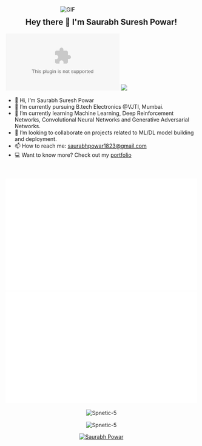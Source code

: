 
<img align="right" alt="GIF" src="https://github.com/Spnetic-5/Spnetic-5/blob/main/gif.gif" width="360"/>

<!--https://i.imgur.com/9GNZGLH.gif-->
  
<h2 align="center">Hey there 👋 I'm Saurabh Suresh Powar!</h2>

[![Twitter](https://img.shields.io/twitter/url/https/twitter.com)](https://twitter.com/Saurabh67110062) ![](https://visitor-badge.glitch.me/badge?page_id=Spnetic-5.profileviews-badge)

<!--
**Spnetic-5/Spnetic-5** is a ✨ _special_ ✨ repository because its `README.md` (this file) appears on your GitHub profile. -->
- 👋 Hi, I’m Saurabh Suresh Powar
- 🔭 I’m currently pursuing B.tech Electronics @VJTI, Mumbai.
- 🌱 I’m currently learning Machine Learning, Deep Reinforcement Networks, Convolutional Neural Networks and Generative Adversarial Networks.
- 👯 I’m looking to collaborate on projects related to ML/DL model building and deployment.
- 📫 How to reach me: saurabhpowar1823@gmail.com
- 💻 Want to know more? Check out my [portfolio](http://spnetic-5.github.io/)<br><br><br>

<a href="https://github.com/jstrieb/github-stats" align="center">

![](https://github.com/Spnetic-5/stats/blob/master/generated/overview.svg)
![](https://github.com/Spnetic-5/stats/blob/master/generated/languages.svg)

</a>
<p align="center">
  <img src="https://github-readme-stats.vercel.app/api?username=Spnetic-5&count_private=true&hide=stars&show_icons=true&theme=cobalt&include_all_commits=true" alt="Spnetic-5" />   
  <p align="center"><img align="center" src="https://github-readme-streak-stats.herokuapp.com/?user=Spnetic-5&theme=cobalt" alt="Spnetic-5" /></p>
</p>
<p align="center"> <a href="https://github.com/ryo-ma/github-profile-trophy"><img src="https://github-profile-trophy.vercel.app/?username=Spnetic-5&theme=monokai" alt="Saurabh Powar" /></a> </p>

